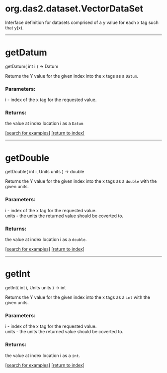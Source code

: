 # org.das2.dataset.VectorDataSet

Interface definition for datasets comprised of a y value
 for each x tag such that y(x).

***
<a name="getDatum"></a>
# getDatum
getDatum( int i ) &rarr; Datum

Returns the Y value for the given index into the x tags as a
 <code>Datum</code>.

### Parameters:
i - index of the x tag for the requested value.

### Returns:
the value at index location i as a <code>Datum</code>

<a href="https://github.com/autoplot/dev/search?q=getDatum&unscoped_q=getDatum">[search for examples]</a>
<a href="https://github.com/autoplot/documentation/blob/master/javadoc/index-all.md">[return to index]</a>

***
<a name="getDouble"></a>
# getDouble
getDouble( int i, Units units ) &rarr; double

Returns the Y value for the given index into the x tags as a
 <code>double</code> with the given units.

### Parameters:
i - index of the x tag for the requested value.
<br>units - the units the returned value should be coverted to.

### Returns:
the value at index location i as a <code>double</code>.

<a href="https://github.com/autoplot/dev/search?q=getDouble&unscoped_q=getDouble">[search for examples]</a>
<a href="https://github.com/autoplot/documentation/blob/master/javadoc/index-all.md">[return to index]</a>

***
<a name="getInt"></a>
# getInt
getInt( int i, Units units ) &rarr; int

Returns the Y value for the given index into the x tags as a
 <code>int</code> with the given units.

### Parameters:
i - index of the x tag for the requested value.
<br>units - the units the returned value should be coverted to.

### Returns:
the value at index location i as a <code>int</code>.

<a href="https://github.com/autoplot/dev/search?q=getInt&unscoped_q=getInt">[search for examples]</a>
<a href="https://github.com/autoplot/documentation/blob/master/javadoc/index-all.md">[return to index]</a>

